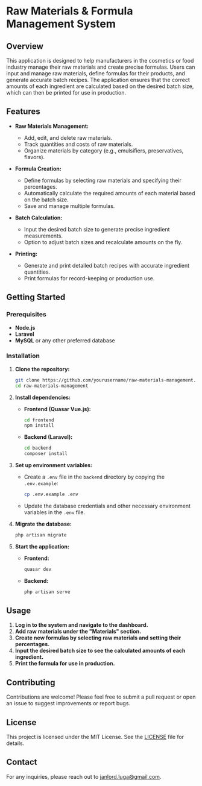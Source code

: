 # Raw Materials & Formula Management System

## Overview

This application is designed to help manufacturers in the cosmetics or food industry manage their raw materials and create precise formulas. Users can input and manage raw materials, define formulas for their products, and generate accurate batch recipes. The application ensures that the correct amounts of each ingredient are calculated based on the desired batch size, which can then be printed for use in production.

## Features

- **Raw Materials Management:**
  - Add, edit, and delete raw materials.
  - Track quantities and costs of raw materials.
  - Organize materials by category (e.g., emulsifiers, preservatives, flavors).

- **Formula Creation:**
  - Define formulas by selecting raw materials and specifying their percentages.
  - Automatically calculate the required amounts of each material based on the batch size.
  - Save and manage multiple formulas.

- **Batch Calculation:**
  - Input the desired batch size to generate precise ingredient measurements.
  - Option to adjust batch sizes and recalculate amounts on the fly.

- **Printing:**
  - Generate and print detailed batch recipes with accurate ingredient quantities.
  - Print formulas for record-keeping or production use.

## Getting Started

### Prerequisites

- **Node.js**
- **Laravel**
- **MySQL** or any other preferred database

### Installation

1. **Clone the repository:**

    ```bash
    git clone https://github.com/yourusername/raw-materials-management.git
    cd raw-materials-management
    ```

2. **Install dependencies:**

    - **Frontend (Quasar Vue.js):**

      ```bash
      cd frontend
      npm install
      ```

    - **Backend (Laravel):**

      ```bash
      cd backend
      composer install
      ```

3. **Set up environment variables:**

    - Create a `.env` file in the `backend` directory by copying the `.env.example`:

      ```bash
      cp .env.example .env
      ```

    - Update the database credentials and other necessary environment variables in the `.env` file.

4. **Migrate the database:**

    ```bash
    php artisan migrate
    ```

5. **Start the application:**

    - **Frontend:**

      ```bash
      quasar dev
      ```

    - **Backend:**

      ```bash
      php artisan serve
      ```

## Usage

1. **Log in to the system and navigate to the dashboard.**
2. **Add raw materials under the "Materials" section.**
3. **Create new formulas by selecting raw materials and setting their percentages.**
4. **Input the desired batch size to see the calculated amounts of each ingredient.**
5. **Print the formula for use in production.**

## Contributing

Contributions are welcome! Please feel free to submit a pull request or open an issue to suggest improvements or report bugs.

## License

This project is licensed under the MIT License. See the [LICENSE](LICENSE) file for details.

## Contact

For any inquiries, please reach out to [janlord.luga@gmail.com](mailto:janlord.luga@gmail.com).
